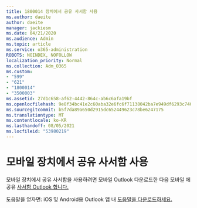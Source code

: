 ```yaml
---
title: 1800014 장치에서 공유 사서함 사용
ms.author: daeite
author: daeite
manager: jackiesm
ms.date: 04/21/2020
ms.audience: Admin
ms.topic: article
ms.service: o365-administration
ROBOTS: NOINDEX, NOFOLLOW
localization_priority: Normal
ms.collection: Adm_O365
ms.custom:
- "599"
- "621"
- "1800014"
- "3500003"
ms.assetid: 27d1c658-af62-4442-864c-ab6c6afa19bf
ms.openlocfilehash: 9e8f34bc41e2c60aba32e6fc6f71138042ba7e949df6293c7407452d5e33a680
ms.sourcegitcommit: b5f7da89a650d2915dc652449623c78be6247175
ms.translationtype: MT
ms.contentlocale: ko-KR
ms.lasthandoff: 08/05/2021
ms.locfileid: "53980219"
---
```

# <a name="using-a-shared-mailbox-on-a-mobile-device"></a>모바일 장치에서 공유 사서함 사용

모바일 장치에서 공유 사서함을 사용하려면 모바일 [](https://products.office.com/outlook-mobile-for-android-and-ios) Outlook 다운로드한 다음 모바일 에 공유 [사서함 Outlook 합니다.](https://support.office.com/article/Add-a-shared-mailbox-to-Outlook-mobile-f866242c-81b2-472e-8776-6c49c5473c9f)
  
도움말을 얻자면: iOS 및 Android용 Outlook 앱 내 [도움말을 다운로드하세요.](https://support.office.com/article/Get-in-app-help-for-Outlook-for-iOS-and-Android-218a22d1-9fa5-4889-b689-de1c63493243)
  